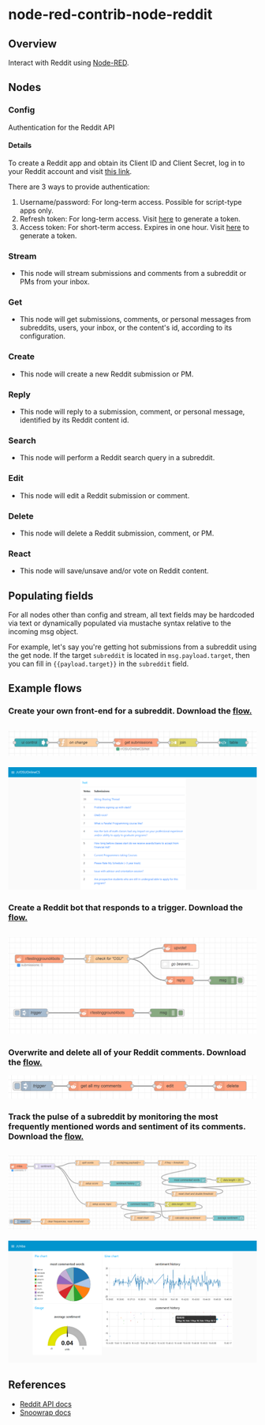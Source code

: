 # node-red-contrib-node-reddit

## Overview
Interact with Reddit using [Node-RED](https://nodered.org).

## Nodes
### Config 
Authentication for the Reddit API
#### Details
To create a Reddit app and obtain its Client ID and Client Secret, log in to your Reddit account and visit [this link](https://ssl.reddit.com/prefs/apps/).

There are 3 ways to provide authentication:
  
1. Username/password: For long-term access. Possible for script-type apps only.
2. Refresh token: For long-term access. Visit [here](https://not-an-aardvark.github.io/reddit-oauth-helper/) to generate a token.
3. Access token: For short-term access. Expires in one hour. Visit [here](https://not-an-aardvark.github.io/reddit-oauth-helper/) to generate a token.

### Stream

* This node will stream submissions and comments from a subreddit or PMs from your inbox.

### Get

* This node will get submissions, comments, or personal messages from subreddits, users, your inbox, or the content's id, according to its configuration.

### Create

* This node will create a new Reddit submission or PM.

### Reply

* This node will reply to a submission, comment, or personal message, identified by its Reddit content id.

### Search

* This node will perform a Reddit search query in a subreddit.

### Edit

* This node will edit a Reddit submission or comment.

### Delete

* This node will delete a Reddit submission, comment, or PM.

### React

* This node will save/unsave and/or vote on Reddit content. 

## Populating fields

For all nodes other than config and stream, all text fields may be hardcoded via text or dynamically populated via mustache syntax relative to the incoming msg object.

For example, let's say you're getting hot submissions from a subreddit using the get node. If the target <code>subreddit</code> is located in <code>msg.payload.target</code>, then you can fill in <code>{{payload.target}}</code> in the <code>subreddit</code> field.

## Example flows 
### Create your own front-end for a subreddit. Download the [flow.](/flows/osu.json)
![Nba](/screenshots/Node-Reddit-osu-flow.png?raw=true "OSU flow")
---
![Nba](/screenshots/Node-Reddit-osu-dashboard.png?raw=true "OSU dashboard")

### Create a Reddit bot that responds to a trigger. Download the [flow.](/flows/bot.json)
![Nba](/screenshots/Node-Reddit-bot-flow.png?raw=true "blot flow")
---

### Overwrite and delete all of your Reddit comments. Download the [flow.](/flows/overwrite-comments.json)
![Overwrite and delete comments](/screenshots/Node-Reddit-overwrite-comments.png?raw=true "Overwrite")

### Track the pulse of a subreddit by monitoring the most frequently mentioned words and sentiment of its comments. Download the [flow.](/flows/nba.json)
![Nba](/screenshots/Node-Reddit-nba-flow2.png?raw=true "NBA flow")
---
![Nba](/screenshots/Node-Reddit-nba-dashboard2.png?raw=true "NBA dashboard")



## References
* [Reddit API docs](https://www.reddit.com/dev/api/)
* [Snoowrap docs](https://not-an-aardvark.github.io/snoowrap/) 
